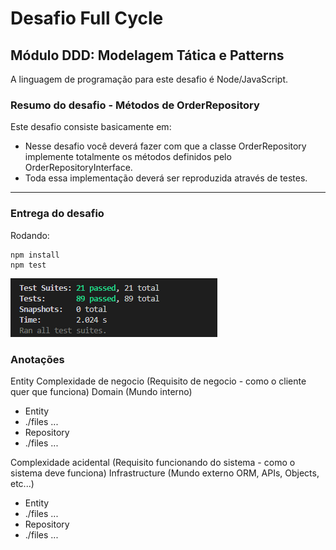 # Desafio Full Cycle 

## Módulo DDD: Modelagem Tática e Patterns
A linguagem de programação para este desafio é Node/JavaScript.

### Resumo do desafio - Métodos de OrderRepository

Este desafio consiste basicamente em:

- Nesse desafio você deverá fazer com que a classe OrderRepository implemente totalmente os métodos definidos pelo OrderRepositoryInterface.
- Toda essa implementação deverá ser reproduzida através de testes.


------------------
### Entrega do desafio

Rodando:

```
npm install
npm test
```
![Print screen](https://raw.githubusercontent.com/elisonsilva/-fc-ddd/master/screenshot.png?token=GHSAT0AAAAAAB3X6Z73BMPKELW6F35W3Z7CY4FIDOA)

### Anotações
Entity
Complexidade de negocio (Requisito de negocio - como o cliente quer que funciona)
Domain (Mundo interno)
- Entity
- ./files ...
- Repository
- ./files ...

Complexidade acidental (Requisito funcionando do sistema - como o sistema deve funciona)
Infrastructure (Mundo externo ORM, APIs, Objects, etc...)
- Entity
- ./files ...
- Repository
- ./files ...
